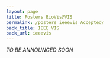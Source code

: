 ```yaml
---
layout: page
title: Posters BioVis@VIS
permalink: /posters_ieeevis_Accepted/
back_title: IEEE VIS
back_url: ieeevis
---
```

*TO BE ANNOUNCED SOON*

<!--**Attention Poster Authors:**
When preparing accepted posters please note that your poster should not exceed the following dimensions: *46 inches wide by 45 inches high*. There will be 2 posters per side on the each poster board. One poster will be an odd number and the other will be an even number. View a diagram of the the poster board in pdf format [here](http://www.iscb.org/images/stories/ismb2016/downloads/ISMB2016-PosterSampler.pdf).

<br>
<div style="background-color: #f2f2f2; border-style: solid; border-color: #009e9d; padding: 5px;">
<p> Attended BioVis@VIS 2016? Please <a href="https://goo.gl/0Z1TiF">fill out our survey</a> and tell us what you thought! </p>
</div>

{% for poster in site.data.posters %}
{% if poster.event == "VIS" %}
<div class ="talk">
  <table>
  <tr>
    <td width="300px">
      <a href ="{{ site.baseurl}}/files/{{poster.image}}"> <img style="padding-right: 10px;" src="{{ site.baseurl }}/files/{{poster.image}}" alt="{{poster.title}}" height="250" width="250"></a>
    </td>
  <td>
    <div class="ttitle">Poster: {{poster.title}}</div>
    <div><span class="tspeaker">{{poster.authors}}</span></div>
    <div>
      <p>{{poster.abstract}}</p>
    </div>
  </td>
  </tr>
  </table>
</div>

{% endif %}
{% endfor %}
-->
